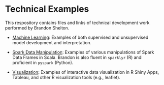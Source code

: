 # Technical Examples

This respository contains files and links of technical development work performed by Brandon Shelton.

- [Machine Learning](https://github.com/b-shelton/technical_examples/tree/master/machine_learning): Examples of both supervised and unsupervised model development and interpretation.

- [Spark Data Manipulation](https://github.com/b-shelton/technical_examples/tree/master/spark_data_manipulation): Examples of various manipulations of Spark Data Frames in Scala. Brandon is also fluent in `sparklyr` (R) and proficient in `pyspark` (Python).

- [Visualization](https://github.com/b-shelton/technical_examples/tree/master/visualization): Examples of interactive data visualization in R Shiny Apps, Tableau, and other R visualization tools (e.g., leaflet).
